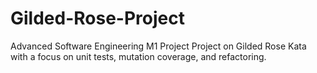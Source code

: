 # Gilded-Rose-Project
Advanced Software Engineering M1 Project
Project on Gilded Rose Kata with a focus on unit tests, mutation coverage, and refactoring.
